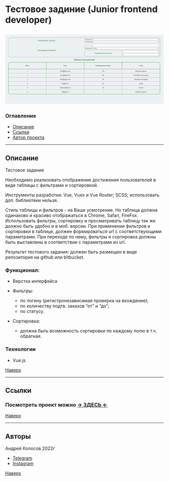 # <a id="top" />Тестовое задиние (Junior frontend developer)

## ![preview](Readme_static/preview.png)

### Оглавление

- [Описание](#description)
- [Ссылки](#references)
- [Автор проекта](#author)

---

## <a id="description" />Описание

Тестовое задание

Необходимо реализовать отображение достижения пользователей в виде таблицы с фильтрами и сортировкой.

Инструменты разработки:
Vue, Vuex и Vue Router;
SCSS;
использовать доп. библиотеки нельзя.

Стиль таблицы и фильтров - на Ваше усмотрение. Но таблица должна одинаково и красиво отображаться в Chrome, Safari, FireFox. Использовать фильтры, сортировку и просматривать таблицу так же должно быть удобно и в моб. версии.
При применении фильтров и сортировки в таблице, должен формироваться url с соответствующими параметрами. При переходе по нему, фильтры и сортировка должны быть выставлены в соответствии с параметрами из url.

Результат тестового задания: должен быть размещен в виде репозитория на github или bitbucket.

### Функционал:

- Верстка интерфейса
- Фильтры:

  - по логину (регистронезависимая проверка на вхождение);
  - по количеству подтв. заказов “от” и “до”;
  - по статусу.

- Сортировка:
  - должна быть возможность сортировки по каждому полю в т.ч. обратная.

### Технологии

- Vue.js

[Наверх](#top)

---

## <a id="references" />Ссылки

### Посмотреть проект можно [&rarr; ЗДЕСЬ &larr;](https://andreikolosov.github.io/tl_group_test/)

[Наверх](#top)

---

## <a id="author" />Авторы

Андрей Колосов 2022г

- [Telegram ](https://t.me/RustyVoid)
- [Instagram](https://www.instagram.com/akolosof/)

[Наверх](#top)
